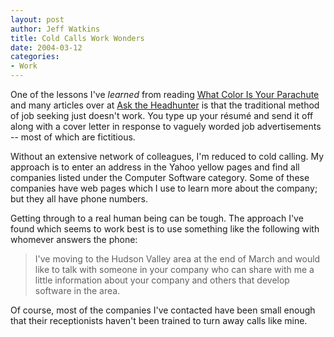 ```yaml
--- 
layout: post
author: Jeff Watkins
title: Cold Calls Work Wonders
date: 2004-03-12
categories: 
- Work
---
```


One of the lessons I've <i>learned</i> from reading <u>What Color Is Your Parachute</u> and many articles over at <a href="http://www.asktheheadhunter.com">Ask the Headhunter</a> is that the traditional method of job seeking just doesn't work. You type up your r&eacute;sum&eacute; and send it off along with a cover letter in response to vaguely worded job advertisements -- most of which are fictitious.

Without an extensive network of colleagues, I'm reduced to cold calling. My approach is to enter an address in the Yahoo yellow pages and find all companies listed under the Computer Software category. Some of these companies have web pages which I use to learn more about the company; but they all have phone numbers.

Getting through to a real human being can be tough. The approach I've found which seems to work best is to use something like the following with whomever answers the phone:

> I've moving to the Hudson Valley area at the end of March and would like to talk with someone in your company who can share with me a little information about your company and others that develop software in the area.

Of course, most of the companies I've contacted have been small enough that their receptionists haven't been trained to turn away calls like mine.
